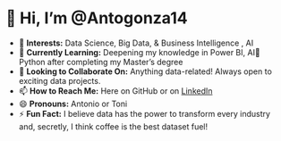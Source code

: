# 👋 Hi, I’m @Antogonza14

- 👀 **Interests:** Data Science, Big Data, & Business Intelligence , AI
- 🌱 **Currently Learning:** Deepening my knowledge in Power BI, AI🤖 Python  after completing my Master’s degree
- 💞️ **Looking to Collaborate On:** Anything data-related! Always open to exciting data projects.
- 📫 **How to Reach Me:** Here on GitHub or on [LinkedIn](https://www.linkedin.com/in/antonio-gonzález-meseguer-5235a313a/) 
- 😄 **Pronouns:** Antonio or Toni
- ⚡ **Fun Fact:** I believe data has the power to transform every industry and, secretly, I think coffee is the best dataset fuel!


